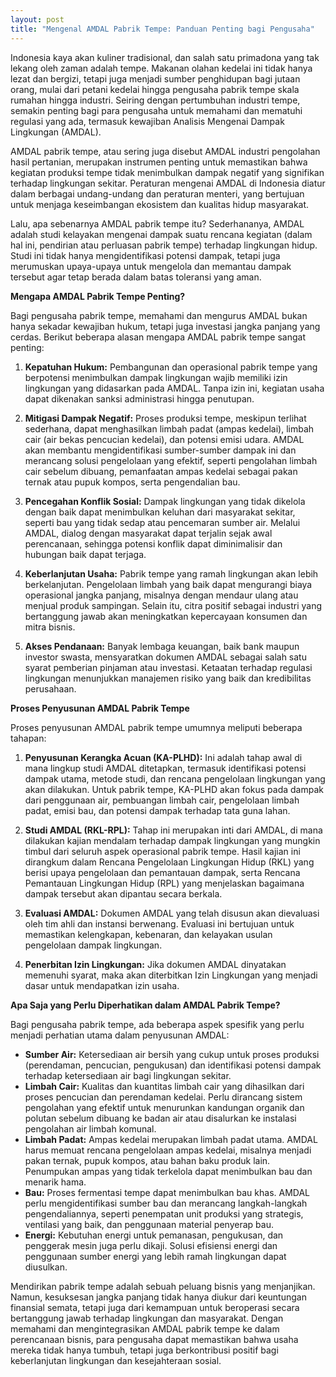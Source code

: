 ```yaml
---
layout: post
title: "Mengenal AMDAL Pabrik Tempe: Panduan Penting bagi Pengusaha"
---
```


Indonesia kaya akan kuliner tradisional, dan salah satu primadona yang tak lekang oleh zaman adalah tempe. Makanan olahan kedelai ini tidak hanya lezat dan bergizi, tetapi juga menjadi sumber penghidupan bagi jutaan orang, mulai dari petani kedelai hingga pengusaha pabrik tempe skala rumahan hingga industri. Seiring dengan pertumbuhan industri tempe, semakin penting bagi para pengusaha untuk memahami dan mematuhi regulasi yang ada, termasuk kewajiban Analisis Mengenai Dampak Lingkungan (AMDAL).

AMDAL pabrik tempe, atau sering juga disebut AMDAL industri pengolahan hasil pertanian, merupakan instrumen penting untuk memastikan bahwa kegiatan produksi tempe tidak menimbulkan dampak negatif yang signifikan terhadap lingkungan sekitar. Peraturan mengenai AMDAL di Indonesia diatur dalam berbagai undang-undang dan peraturan menteri, yang bertujuan untuk menjaga keseimbangan ekosistem dan kualitas hidup masyarakat.

Lalu, apa sebenarnya AMDAL pabrik tempe itu? Sederhananya, AMDAL adalah studi kelayakan mengenai dampak suatu rencana kegiatan (dalam hal ini, pendirian atau perluasan pabrik tempe) terhadap lingkungan hidup. Studi ini tidak hanya mengidentifikasi potensi dampak, tetapi juga merumuskan upaya-upaya untuk mengelola dan memantau dampak tersebut agar tetap berada dalam batas toleransi yang aman.

**Mengapa AMDAL Pabrik Tempe Penting?**

Bagi pengusaha pabrik tempe, memahami dan mengurus AMDAL bukan hanya sekadar kewajiban hukum, tetapi juga investasi jangka panjang yang cerdas. Berikut beberapa alasan mengapa AMDAL pabrik tempe sangat penting:

1.  **Kepatuhan Hukum:** Pembangunan dan operasional pabrik tempe yang berpotensi menimbulkan dampak lingkungan wajib memiliki izin lingkungan yang didasarkan pada AMDAL. Tanpa izin ini, kegiatan usaha dapat dikenakan sanksi administrasi hingga penutupan.

2.  **Mitigasi Dampak Negatif:** Proses produksi tempe, meskipun terlihat sederhana, dapat menghasilkan limbah padat (ampas kedelai), limbah cair (air bekas pencucian kedelai), dan potensi emisi udara. AMDAL akan membantu mengidentifikasi sumber-sumber dampak ini dan merancang solusi pengelolaan yang efektif, seperti pengolahan limbah cair sebelum dibuang, pemanfaatan ampas kedelai sebagai pakan ternak atau pupuk kompos, serta pengendalian bau.

3.  **Pencegahan Konflik Sosial:** Dampak lingkungan yang tidak dikelola dengan baik dapat menimbulkan keluhan dari masyarakat sekitar, seperti bau yang tidak sedap atau pencemaran sumber air. Melalui AMDAL, dialog dengan masyarakat dapat terjalin sejak awal perencanaan, sehingga potensi konflik dapat diminimalisir dan hubungan baik dapat terjaga.

4.  **Keberlanjutan Usaha:** Pabrik tempe yang ramah lingkungan akan lebih berkelanjutan. Pengelolaan limbah yang baik dapat mengurangi biaya operasional jangka panjang, misalnya dengan mendaur ulang atau menjual produk sampingan. Selain itu, citra positif sebagai industri yang bertanggung jawab akan meningkatkan kepercayaan konsumen dan mitra bisnis.

5.  **Akses Pendanaan:** Banyak lembaga keuangan, baik bank maupun investor swasta, mensyaratkan dokumen AMDAL sebagai salah satu syarat pemberian pinjaman atau investasi. Ketaatan terhadap regulasi lingkungan menunjukkan manajemen risiko yang baik dan kredibilitas perusahaan.

**Proses Penyusunan AMDAL Pabrik Tempe**

Proses penyusunan AMDAL pabrik tempe umumnya meliputi beberapa tahapan:

1.  **Penyusunan Kerangka Acuan (KA-PLHD):** Ini adalah tahap awal di mana lingkup studi AMDAL ditetapkan, termasuk identifikasi potensi dampak utama, metode studi, dan rencana pengelolaan lingkungan yang akan dilakukan. Untuk pabrik tempe, KA-PLHD akan fokus pada dampak dari penggunaan air, pembuangan limbah cair, pengelolaan limbah padat, emisi bau, dan potensi dampak terhadap tata guna lahan.

2.  **Studi AMDAL (RKL-RPL):** Tahap ini merupakan inti dari AMDAL, di mana dilakukan kajian mendalam terhadap dampak lingkungan yang mungkin timbul dari seluruh aspek operasional pabrik tempe. Hasil kajian ini dirangkum dalam Rencana Pengelolaan Lingkungan Hidup (RKL) yang berisi upaya pengelolaan dan pemantauan dampak, serta Rencana Pemantauan Lingkungan Hidup (RPL) yang menjelaskan bagaimana dampak tersebut akan dipantau secara berkala.

3.  **Evaluasi AMDAL:** Dokumen AMDAL yang telah disusun akan dievaluasi oleh tim ahli dan instansi berwenang. Evaluasi ini bertujuan untuk memastikan kelengkapan, kebenaran, dan kelayakan usulan pengelolaan dampak lingkungan.

4.  **Penerbitan Izin Lingkungan:** Jika dokumen AMDAL dinyatakan memenuhi syarat, maka akan diterbitkan Izin Lingkungan yang menjadi dasar untuk mendapatkan izin usaha.

**Apa Saja yang Perlu Diperhatikan dalam AMDAL Pabrik Tempe?**

Bagi pengusaha pabrik tempe, ada beberapa aspek spesifik yang perlu menjadi perhatian utama dalam penyusunan AMDAL:

*   **Sumber Air:** Ketersediaan air bersih yang cukup untuk proses produksi (perendaman, pencucian, pengukusan) dan identifikasi potensi dampak terhadap ketersediaan air bagi lingkungan sekitar.
*   **Limbah Cair:** Kualitas dan kuantitas limbah cair yang dihasilkan dari proses pencucian dan perendaman kedelai. Perlu dirancang sistem pengolahan yang efektif untuk menurunkan kandungan organik dan polutan sebelum dibuang ke badan air atau disalurkan ke instalasi pengolahan air limbah komunal.
*   **Limbah Padat:** Ampas kedelai merupakan limbah padat utama. AMDAL harus memuat rencana pengelolaan ampas kedelai, misalnya menjadi pakan ternak, pupuk kompos, atau bahan baku produk lain. Penumpukan ampas yang tidak terkelola dapat menimbulkan bau dan menarik hama.
*   **Bau:** Proses fermentasi tempe dapat menimbulkan bau khas. AMDAL perlu mengidentifikasi sumber bau dan merancang langkah-langkah pengendaliannya, seperti penempatan unit produksi yang strategis, ventilasi yang baik, dan penggunaan material penyerap bau.
*   **Energi:** Kebutuhan energi untuk pemanasan, pengukusan, dan penggerak mesin juga perlu dikaji. Solusi efisiensi energi dan penggunaan sumber energi yang lebih ramah lingkungan dapat diusulkan.

Mendirikan pabrik tempe adalah sebuah peluang bisnis yang menjanjikan. Namun, kesuksesan jangka panjang tidak hanya diukur dari keuntungan finansial semata, tetapi juga dari kemampuan untuk beroperasi secara bertanggung jawab terhadap lingkungan dan masyarakat. Dengan memahami dan mengintegrasikan AMDAL pabrik tempe ke dalam perencanaan bisnis, para pengusaha dapat memastikan bahwa usaha mereka tidak hanya tumbuh, tetapi juga berkontribusi positif bagi keberlanjutan lingkungan dan kesejahteraan sosial.
